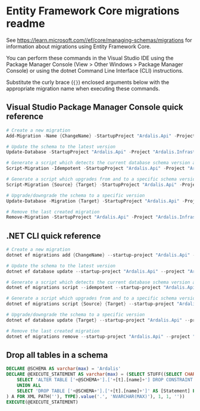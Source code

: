 # Entity Framework Core migrations readme

See <https://learn.microsoft.com//ef/core/managing-schemas/migrations> for information about migrations using Entity Framework Core.

You can perform these commands in the Visual Studio IDE using the Package Manager Console (View > Other Windows > Package Manager Console) or using the dotnet Command Line Interface (CLI) instructions.

Substitute the curly brace (`{}`) enclosed arguments below with the appropriate migration name when executing these commands.

## Visual Studio Package Manager Console quick reference

```powershell
# Create a new migration
Add-Migration -Name {ChangeName} -StartupProject "Ardalis.Api" -Project "Ardalis.Infrastructure"

# Update the schema to the latest version
Update-Database -StartupProject "Ardalis.Api" -Project "Ardalis.Infrastructure"

# Generate a script which detects the current database schema version and updates it to the latest
Script-Migration -Idempotent -StartupProject "Ardalis.Api" -Project "Ardalis.Infrastructure"

# Generate a script which upgrades from and to a specific schema version
Script-Migration {Source} {Target} -StartupProject "Ardalis.Api" -Project "Ardalis.Infrastructure"

# Upgrade/downgrade the schema to a specific version
Update-Database -Migration {Target} -StartupProject "Ardalis.Api" -Project "Ardalis.Infrastructure"

# Remove the last created migration
Remove-Migration -StartupProject "Ardalis.Api" -Project "Ardalis.Infrastructure"
```

## .NET CLI quick reference

```powershell
# Create a new migration
dotnet ef migrations add {ChangeName} --startup-project "Ardalis.Api" --project "Ardalis.Infrastructure"

# Update the schema to the latest version
dotnet ef database update --startup-project "Ardalis.Api" --project "Ardalis.Infrastructure"

# Generate a script which detects the current database schema version and updates it to the latest
dotnet ef migrations script --idempotent --startup-project "Ardalis.Api" --project "Ardalis.Infrastructure"

# Generate a script which upgrades from and to a specific schema version
dotnet ef migrations script {Source} {Target} --startup-project "Ardalis.Api" --project "Ardalis.Infrastructure"

# Upgrade/downgrade the schema to a specific version
dotnet ef database update {Target} --startup-project "Ardalis.Api" --project "Ardalis.Infrastructure"

# Remove the last created migration
dotnet ef migrations remove --startup-project "Ardalis.Api" --project "Ardalis.Infrastructure"
```

## Drop all tables in a schema

```sql
DECLARE @SCHEMA AS varchar(max) = 'Ardalis'
DECLARE @EXECUTE_STATEMENT AS varchar(max) = (SELECT STUFF((SELECT CHAR(13) + CHAR(10) + [Statement] FROM (
    SELECT 'ALTER TABLE ['+@SCHEMA+'].['+[t].[name]+'] DROP CONSTRAINT ['+[fk].[name]+']' AS [Statement] FROM [sys].[foreign_keys] AS [fk] INNER JOIN [sys].[tables] AS [t] ON [t].[object_id] = [fk].[parent_object_id] INNER JOIN [sys].[schemas] AS [s] ON [s].[schema_id] = [t].[schema_id] WHERE [s].[name] = @SCHEMA
    UNION ALL
    SELECT 'DROP TABLE ['+@SCHEMA+'].['+[t].[name]+']' AS [Statement] FROM [sys].[tables] AS [t] INNER JOIN [sys].[schemas] AS [s] ON [s].[schema_id] = [t].[schema_id] WHERE [s].[name] = @SCHEMA
) A FOR XML PATH(''), TYPE).value('.', 'NVARCHAR(MAX)'), 1, 1, ''))
EXECUTE(@EXECUTE_STATEMENT)
```

